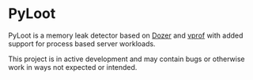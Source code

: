 PyLoot
===========

PyLoot is a memory leak detector based on [Dozer](https://github.com/mgedmin/dozer) and [vprof](https://github.com/nvdv/vprof) with added support for process based server workloads.


This project is in active development and may contain bugs or otherwise work in ways not expected or intended.

